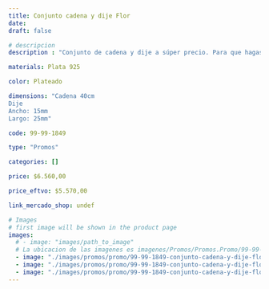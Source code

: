 ```yaml
---
title: Conjunto cadena y dije Flor
date: 
draft: false

# descripcion
description : "Conjunto de cadena y dije a súper precio. Para que hagas los regalos más lindos y de la mejor calidad. Todo en plata 925. "

materials: Plata 925

color: Plateado

dimensions: "Cadena 40cm 
Dije
Ancho: 15mm 
Largo: 25mm"

code: 99-99-1849

type: "Promos"

categories: []

price: $6.560,00

price_eftvo: $5.570,00

link_mercado_shop: undef

# Images
# first image will be shown in the product page
images:
  # - image: "images/path_to_image"
  # La ubicacion de las imagenes es imagenes/Promos/Promos.Promo/99-99-1849-conjunto-cadena-y-dije-flor
  - image: "./images/promos/promo/99-99-1849-conjunto-cadena-y-dije-flor_a.jpg"
  - image: "./images/promos/promo/99-99-1849-conjunto-cadena-y-dije-flor_b.jpg"
  - image: "./images/promos/promo/99-99-1849-conjunto-cadena-y-dije-flor_c.jpg"
---
```

